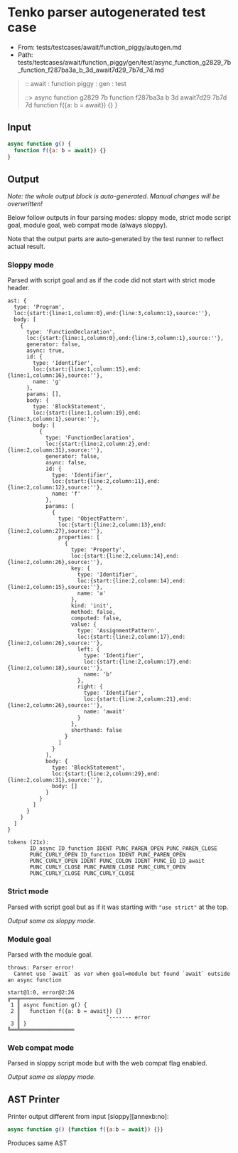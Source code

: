 # Tenko parser autogenerated test case

- From: tests/testcases/await/function_piggy/autogen.md
- Path: tests/testcases/await/function_piggy/gen/test/async_function_g2829_7b_function_f287ba3a_b_3d_await7d29_7b7d_7d.md

> :: await : function piggy : gen : test
>
> ::> async function g2829 7b function f287ba3a b 3d await7d29 7b7d 7d
>            function f({a: b = await}) {}
>          }

## Input


`````js
async function g() {
  function f({a: b = await}) {}
}
`````

## Output

_Note: the whole output block is auto-generated. Manual changes will be overwritten!_

Below follow outputs in four parsing modes: sloppy mode, strict mode script goal, module goal, web compat mode (always sloppy).

Note that the output parts are auto-generated by the test runner to reflect actual result.

### Sloppy mode

Parsed with script goal and as if the code did not start with strict mode header.

`````
ast: {
  type: 'Program',
  loc:{start:{line:1,column:0},end:{line:3,column:1},source:''},
  body: [
    {
      type: 'FunctionDeclaration',
      loc:{start:{line:1,column:0},end:{line:3,column:1},source:''},
      generator: false,
      async: true,
      id: {
        type: 'Identifier',
        loc:{start:{line:1,column:15},end:{line:1,column:16},source:''},
        name: 'g'
      },
      params: [],
      body: {
        type: 'BlockStatement',
        loc:{start:{line:1,column:19},end:{line:3,column:1},source:''},
        body: [
          {
            type: 'FunctionDeclaration',
            loc:{start:{line:2,column:2},end:{line:2,column:31},source:''},
            generator: false,
            async: false,
            id: {
              type: 'Identifier',
              loc:{start:{line:2,column:11},end:{line:2,column:12},source:''},
              name: 'f'
            },
            params: [
              {
                type: 'ObjectPattern',
                loc:{start:{line:2,column:13},end:{line:2,column:27},source:''},
                properties: [
                  {
                    type: 'Property',
                    loc:{start:{line:2,column:14},end:{line:2,column:26},source:''},
                    key: {
                      type: 'Identifier',
                      loc:{start:{line:2,column:14},end:{line:2,column:15},source:''},
                      name: 'a'
                    },
                    kind: 'init',
                    method: false,
                    computed: false,
                    value: {
                      type: 'AssignmentPattern',
                      loc:{start:{line:2,column:17},end:{line:2,column:26},source:''},
                      left: {
                        type: 'Identifier',
                        loc:{start:{line:2,column:17},end:{line:2,column:18},source:''},
                        name: 'b'
                      },
                      right: {
                        type: 'Identifier',
                        loc:{start:{line:2,column:21},end:{line:2,column:26},source:''},
                        name: 'await'
                      }
                    },
                    shorthand: false
                  }
                ]
              }
            ],
            body: {
              type: 'BlockStatement',
              loc:{start:{line:2,column:29},end:{line:2,column:31},source:''},
              body: []
            }
          }
        ]
      }
    }
  ]
}

tokens (21x):
       ID_async ID_function IDENT PUNC_PAREN_OPEN PUNC_PAREN_CLOSE
       PUNC_CURLY_OPEN ID_function IDENT PUNC_PAREN_OPEN
       PUNC_CURLY_OPEN IDENT PUNC_COLON IDENT PUNC_EQ ID_await
       PUNC_CURLY_CLOSE PUNC_PAREN_CLOSE PUNC_CURLY_OPEN
       PUNC_CURLY_CLOSE PUNC_CURLY_CLOSE
`````

### Strict mode

Parsed with script goal but as if it was starting with `"use strict"` at the top.

_Output same as sloppy mode._

### Module goal

Parsed with the module goal.

`````
throws: Parser error!
  Cannot use `await` as var when goal=module but found `await` outside an async function

start@1:0, error@2:26
╔══╦═════════════════
 1 ║ async function g() {
 2 ║   function f({a: b = await}) {}
   ║                           ^------- error
 3 ║ }
╚══╩═════════════════

`````


### Web compat mode

Parsed in sloppy script mode but with the web compat flag enabled.

_Output same as sloppy mode._

## AST Printer

Printer output different from input [sloppy][annexb:no]:

````js
async function g() {function f({a:b = await}) {}}
````

Produces same AST
